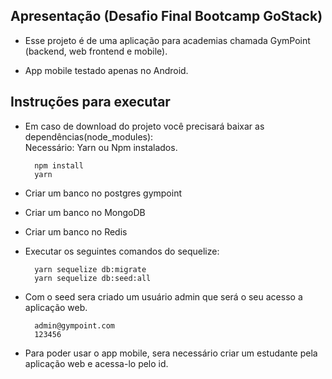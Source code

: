 ## Apresentação (Desafio Final Bootcamp GoStack)
- Esse projeto é de uma aplicação para academias chamada GymPoint (backend, web frontend e mobile).

- App mobile testado apenas no Android.

## Instruções para executar

- Em caso de download do projeto você precisará baixar as dependências(node_modules): <br>
  Necessário: Yarn ou Npm instalados.
  ```
    npm install
    yarn
  ```

- Criar um banco no postgres gympoint

- Criar um banco no MongoDB

- Criar um banco no Redis

- Executar os seguintes comandos do sequelize:
  ```
    yarn sequelize db:migrate
    yarn sequelize db:seed:all
  ```
- Com o seed sera criado um usuário admin que será o seu acesso a aplicação web.
  ```
    admin@gympoint.com
    123456
  ```  

- Para poder usar o app mobile, sera necessário criar um estudante pela aplicação web e acessa-lo pelo id.  



  






